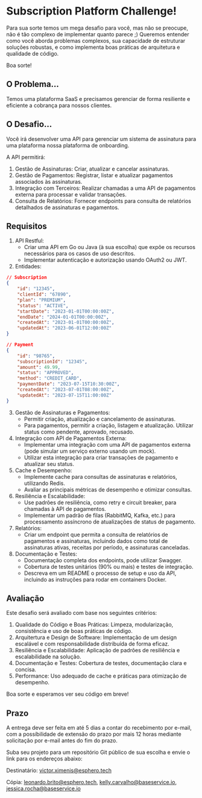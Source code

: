 # Subscription Platform Challenge!

Para sua sorte temos um mega desafio para você, mas não se preocupe, não é tão complexo de implementar quanto parece ;) Queremos entender como você aborda problemas complexos, sua capacidade de estruturar soluções robustas, e como implementa boas práticas de arquitetura e qualidade de código. 

Boa sorte!

## O Problema...
Temos uma plataforma SaaS e precisamos gerenciar de forma resiliente e eficiente a cobrança para nossos clientes.

## O Desafio...

Você irá desenvolver uma API para gerenciar um sistema de assinatura para uma plataforma nossa plataforma de onboarding. 

A API permitirá:
1.	Gestão de Assinaturas: Criar, atualizar e cancelar assinaturas.
2.	Gestão de Pagamentos: Registrar, listar e atualizar pagamentos associados às assinaturas.
3.	Integração com Terceiros: Realizar chamadas a uma API de pagamentos externa para processar e validar transações.
4.	Consulta de Relatórios: Fornecer endpoints para consulta de relatórios detalhados de assinaturas e pagamentos.

## Requisitos

1.	API Restful:
    - Criar uma API em Go ou Java (à sua escolha) que expõe os recursos necessários para os casos de uso descritos.
	- Implementar autenticação e autorização usando OAuth2 ou JWT.
2.	Entidades:
```json
// Subscription
{
    "id": "12345",
    "clientId": "67890",
    "plan": "PREMIUM",
    "status": "ACTIVE",
    "startDate": "2023-01-01T00:00:00Z",
    "endDate": "2024-01-01T00:00:00Z",
    "createdAt": "2023-01-01T00:00:00Z",
    "updatedAt": "2023-06-01T12:00:00Z"
}
```
```json
// Payment
{
    "id": "98765",
    "subscriptionId": "12345",
    "amount": 49.99,
    "status": "APPROVED",
    "method": "CREDIT_CARD",
    "paymentDate": "2023-07-15T10:30:00Z",
    "createdAt": "2023-07-01T08:00:00Z",
    "updatedAt": "2023-07-15T11:00:00Z"
}
```
3.	Gestão de Assinaturas e Pagamentos:
	- Permitir criação, atualização e cancelamento de assinaturas.
	- Para pagamentos, permitir a criação, listagem e atualização. Utilizar status como pendente, aprovado, recusado.
4.	Integração com API de Pagamentos Externa:
	- Implementar uma integração com uma API de pagamentos externa (pode simular um serviço externo usando um mock).
	- Utilizar esta integração para criar transações de pagamento e atualizar seu status.
5.	Cache e Desempenho:
	- Implemente cache para consultas de assinaturas e relatórios, utilizando Redis.
	- Avaliar as principais métricas de desempenho e otimizar consultas.
6.	Resiliência e Escalabilidade:
	- Use padrões de resiliência, como retry e circuit breaker, para chamadas à API de pagamentos.
	- Implementar um padrão de filas (RabbitMQ, Kafka, etc.) para processamento assíncrono de atualizações de status de pagamento.
7.	Relatórios:
	- Criar um endpoint que permita a consulta de relatórios de pagamentos e assinaturas, incluindo dados como total de assinaturas ativas, receitas por período, e assinaturas canceladas.
8.	Documentação e Testes:
	- Documentação completa dos endpoints, pode utilizar Swagger.
	- Cobertura de testes unitários (90% ou mais) e testes de integração.
	- Descreva em um README o processo de setup e uso da API, incluindo as instruções para rodar em containers Docker.

## Avaliação

Este desafio será avaliado com base nos seguintes critérios:
1.	Qualidade do Código e Boas Práticas: Limpeza, modularização, consistência e uso de boas práticas de código.
2.	Arquitertura e Design de Software: Implementação de um design escalável e com responsabilidade distribuída de forma eficaz.
3.	Resiliência e Escalabilidade: Aplicação de padrões de resiliência e escalabilidade na solução.
4.	Documentação e Testes: Cobertura de testes, documentação clara e concisa.
5.	Performance: Uso adequado de cache e práticas para otimização de desempenho.

Boa sorte e esperamos ver seu código em breve!

## Prazo
A entrega deve ser feita em até 5 dias a contar do recebimento por e-mail, com a possíbilidade de extensão do prazo por mais 12 horas mediante solicitação por e-mail antes do fim do prazo.

Suba seu projeto para um repositório Git público de sua escolha e envie o link para os endereços abaixo:

Destinatário: victor.ximenis@esphero.tech

Cópia: leonardo.brito@esphero.tech, kelly.carvalho@baseservice.io, jessica.rocha@baseservice.io

